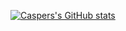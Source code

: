[![Caspers's GitHub stats](https://github-readme-stats.vercel.app/api?username=caspermctavish)](https://github.com/CasperMcTavish/github-readme-stats)

<!---
CasperMcTavish/CasperMcTavish is a ✨ special ✨ repository because its `README.md` (this file) appears on your GitHub profile.
You can click the Preview link to take a look at your changes.
--->
